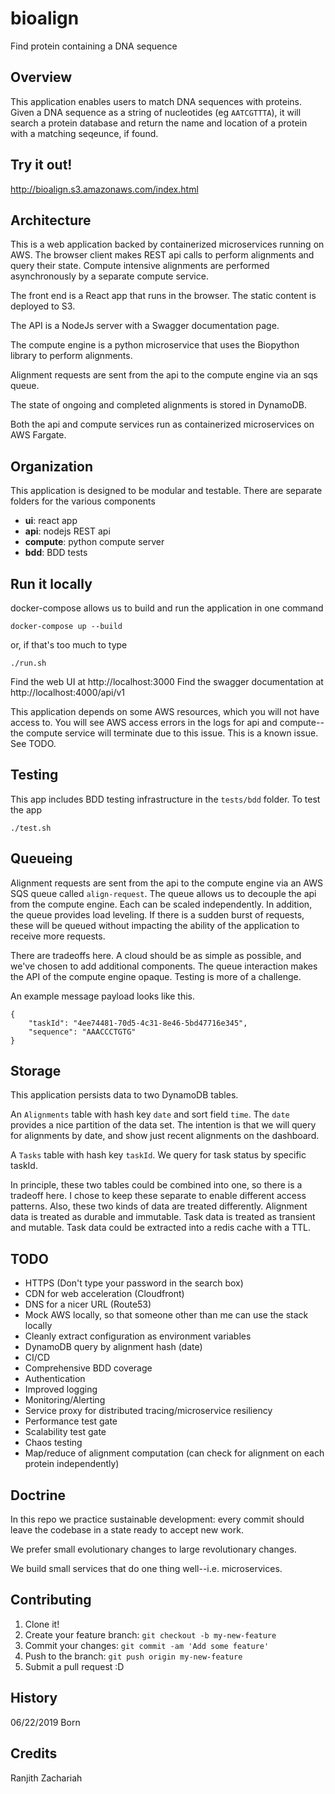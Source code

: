 # bioalign
Find protein containing a DNA sequence

## Overview
This application enables users to match DNA sequences with proteins. Given a DNA sequence as a string of nucleotides (eg `AATCGTTTA`), it will search a protein database and return the name and location of a protein with a matching seqeunce, if found.

## Try it out!
http://bioalign.s3.amazonaws.com/index.html

## Architecture
This is a web application backed by containerized microservices running on AWS. The browser client makes REST api calls to perform alignments and query their state. Compute intensive alignments are performed asynchronously by a separate compute service.

The front end is a React app that runs in the browser. The static content is deployed to S3.

The API is a NodeJs server with a Swagger documentation page.

The compute engine is a python microservice that uses the Biopython library to perform alignments.

Alignment requests are sent from the api to the compute engine via an sqs queue.

The state of ongoing and completed alignments is stored in DynamoDB.

Both the api and compute services run as containerized microservices on AWS Fargate.

## Organization

This application is designed to be modular and testable. There are separate folders for the various components

- **ui**: react app
- **api**: nodejs REST api
- **compute**: python compute server
- **bdd**: BDD tests

## Run it locally
docker-compose allows us to build and run the application in one command
```
docker-compose up --build
```
or, if that's too much to type
```
./run.sh
```
Find the web UI at http://localhost:3000
Find the swagger documentation at http://localhost:4000/api/v1

This application depends on some AWS resources, which you will not have access to. You will see AWS access errors in the logs for api and compute--the compute service will terminate due to this issue. This is a known issue. See TODO.

## Testing 
This app includes BDD testing infrastructure in the `tests/bdd` folder. To test the app
```
./test.sh
```

## Queueing
Alignment requests are sent from the api to the compute engine via an AWS SQS queue called `align-request`. The queue allows us to decouple the api from the compute engine. Each can be scaled independently. In addition, the queue provides load leveling. If there is a sudden burst of requests, these will be queued without impacting the ability of the application to receive more requests.

There are tradeoffs here. A cloud should be as simple as possible, and we've chosen to add additional components. The queue interaction makes the API of the compute engine opaque. Testing is more of a challenge.

An example message payload looks like this.
```
{
    "taskId": "4ee74481-70d5-4c31-8e46-5bd47716e345",
    "sequence": "AAACCCTGTG"
}
```

## Storage
This application persists data to two DynamoDB tables.

An `Alignments` table with hash key `date` and sort field `time`. The `date` provides a nice partition of the data set. The intention is that we will query for alignments by date, and show just recent alignments on the dashboard.

A `Tasks` table with hash key `taskId`. We query for task status by specific taskId.

In principle, these two tables could be combined into one, so there is a tradeoff here. I chose to keep these separate to enable different access patterns. Also, these two kinds of data are treated differently. Alignment data is treated as durable and immutable. Task data is treated as transient and mutable. Task data could be extracted into a redis cache with a TTL.

## TODO
- HTTPS (Don't type your password in the search box)
- CDN for web acceleration (Cloudfront)
- DNS for a nicer URL (Route53)
- Mock AWS locally, so that someone other than me can use the stack locally
- Cleanly extract configuration as environment variables
- DynamoDB query by alignment hash (date)
- CI/CD
- Comprehensive BDD coverage
- Authentication
- Improved logging
- Monitoring/Alerting
- Service proxy for distributed tracing/microservice resiliency
- Performance test gate
- Scalability test gate
- Chaos testing
- Map/reduce of alignment computation (can check for alignment on each protein independently)

## Doctrine
In this repo we practice sustainable development: every commit should leave the codebase in a state ready to accept new work.

We prefer small evolutionary changes to large revolutionary changes.

We build small services that do one thing well--i.e. microservices.

## Contributing
1. Clone it!
2. Create your feature branch: `git checkout -b my-new-feature`
3. Commit your changes: `git commit -am 'Add some feature'`
4. Push to the branch: `git push origin my-new-feature`
5. Submit a pull request :D

## History
06/22/2019    Born

## Credits
Ranjith Zachariah
